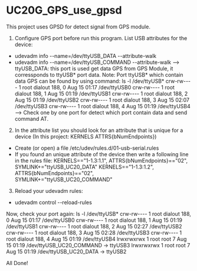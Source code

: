 # UC20G_GPS_use_gpsd
This project uses GPSD for detect signal from GPS module.

1. Configure GPS port before run this program.
List USB attributes for the device:
- udevadm info --name=/dev/ttyUSB_DATA --attribute-walk
- udevadm info --name=/dev/ttyUSB_COMMAND --attribute-walk
--> ttyUSB_DATA: this port is used get data GPS from GPS Module, it corressponds to ttyUSB* port data.
Note: Port ttyUSB* which contain data GPS can be found by using command: ls -l /dev/ttyUSB*
crw-rw---- 1 root dialout 188, 0 Aug 15 01:17 /dev/ttyUSB0
crw-rw---- 1 root dialout 188, 1 Aug 15 01:19 /dev/ttyUSB1
crw-rw---- 1 root dialout 188, 2 Aug 15 01:19 /dev/ttyUSB2
crw-rw---- 1 root dialout 188, 3 Aug 15 02:07 /dev/ttyUSB3
crw-rw---- 1 root dialout 188, 4 Aug 15 01:19 /dev/ttyUSB4
--> Check one by one port for detect which port contain data and send command AT.
2. In the attribute list you should look for an attribute that is unique for a device (In this project: KERNELS ATTRS{bNumEndpoints})
- Create (or open) a file /etc/udev/rules.d/01-usb-serial.rules
- If you found an unique attribute of the device then write a following line in the rules file:
KERNELS=="1-1.3:1.1", ATTRS{bNumEndpoints}=="02", SYMLINK+="ttyUSB_UC20_DATA"
KERNELS=="1-1.3:1.2", ATTRS{bNumEndpoints}=="02", SYMLINK+="ttyUSB_UC20_COMMAND"
3. Reload your udevadm rules:
- udevadm control --reload-rules

Now, check your port again: ls -l /dev/ttyUSB*
crw-rw---- 1 root dialout 188, 0 Aug 15 01:17 /dev/ttyUSB0
crw-rw---- 1 root dialout 188, 1 Aug 15 01:19 /dev/ttyUSB1
crw-rw---- 1 root dialout 188, 2 Aug 15 02:27 /dev/ttyUSB2
crw-rw---- 1 root dialout 188, 3 Aug 15 02:28 /dev/ttyUSB3
crw-rw---- 1 root dialout 188, 4 Aug 15 01:19 /dev/ttyUSB4
lrwxrwxrwx 1 root root         7 Aug 15 01:19 /dev/ttyUSB_UC20_COMMAND -> ttyUSB3
lrwxrwxrwx 1 root root         7 Aug 15 01:19 /dev/ttyUSB_UC20_DATA -> ttyUSB2

All Done!
